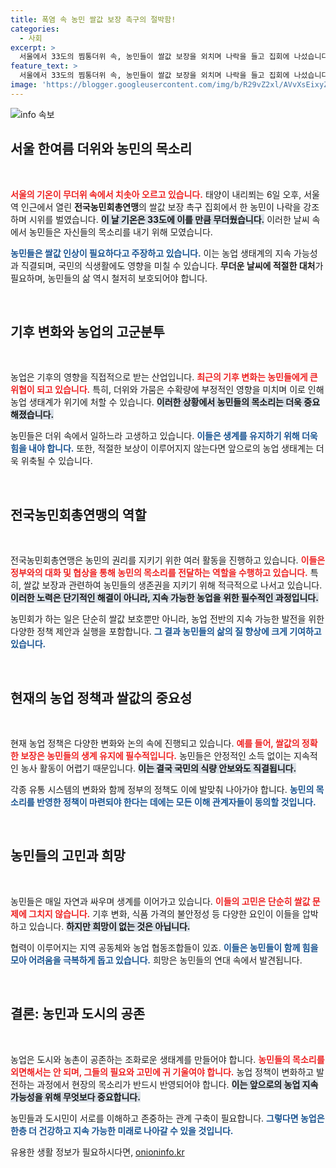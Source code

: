 ```yaml
---
title: 폭염 속 농민 쌀값 보장 촉구의 절박함!
categories:
  - 사회
excerpt: >
  서울에서 33도의 찜통더위 속, 농민들이 쌀값 보장을 외치며 나락을 들고 집회에 나섰습니다. 농업의 미래는 과연 어떻게 될까요?
feature_text: >
  서울에서 33도의 찜통더위 속, 농민들이 쌀값 보장을 외치며 나락을 들고 집회에 나섰습니다. 농업의 미래는 과연 어떻게 될까요?
image: 'https://blogger.googleusercontent.com/img/b/R29vZ2xl/AVvXsEixyZcFfHzMRdzZMjFBmAUKJYCLCGyLL1o632UiGVXcaFdKo_bkvkuCioo0uUKlGfBVcT3P84aROyZIXSBEx3Aw5nCQ3pTgDom1WDC4m8eifvWiAmWEEVb4x6G_l8C0QH225ldMjyaFvpxGEBGNO37VmDTDMHGhJPq73UglMfDca1-0aw/s1600/blogspot.png'
---
```


<p><img src="https://blogger.googleusercontent.com/img/b/R29vZ2xl/AVvXsEixyZcFfHzMRdzZMjFBmAUKJYCLCGyLL1o632UiGVXcaFdKo_bkvkuCioo0uUKlGfBVcT3P84aROyZIXSBEx3Aw5nCQ3pTgDom1WDC4m8eifvWiAmWEEVb4x6G_l8C0QH225ldMjyaFvpxGEBGNO37VmDTDMHGhJPq73UglMfDca1-0aw/s1600/blogspot.png" alt="info 속보" /></p>

<h2 data-ke-size="size26">서울 한여름 더위와 농민의 목소리</h2>

<p data-ke-size="size16">&nbsp;</p> 

<p><b><span style="color: #ee2323;">서울의 기온이 무더위 속에서 치솟아 오르고 있습니다.</span></b> 태양이 내리쬐는 6일 오후, 서울역 인근에서 열린 <b>전국농민회총연맹</b>의 쌀값 보장 촉구 집회에서 한 농민이 나락을 강조하며 시위를 벌였습니다. <b><span style="background-color: #21538527;">이 날 기온은 33도에 이를 만큼 무더웠습니다.</span></b> 이러한 날씨 속에서 농민들은 자신들의 목소리를 내기 위해 모였습니다.</p>

<p><b><span style="color: #1a5490;">농민들은 쌀값 인상이 필요하다고 주장하고 있습니다.</span></b> 이는 농업 생태계의 지속 가능성과 직결되며, 국민의 식생활에도 영향을 미칠 수 있습니다. <b>무더운 날씨에 적절한 대처</b>가 필요하며, 농민들의 삶 역시 철저히 보호되어야 합니다. </p>

<p data-ke-size="size16">&nbsp;</p>

<h2 data-ke-size="size26">기후 변화와 농업의 고군분투</h2>

<p data-ke-size="size16">&nbsp;</p>

<p>농업은 기후의 영향을 직접적으로 받는 산업입니다. <b><span style="color: #ee2323;">최근의 기후 변화는 농민들에게 큰 위협이 되고 있습니다.</span></b> 특히, 더위와 가뭄은 수확량에 부정적인 영향을 미치며 이로 인해 농업 생태계가 위기에 처할 수 있습니다. <b><span style="background-color: #21538527;">이러한 상황에서 농민들의 목소리는 더욱 중요해졌습니다.</span></b></p>

<p>농민들은 더위 속에서 일하느라 고생하고 있습니다. <b><span style="color: #1a5490;">이들은 생계를 유지하기 위해 더욱 힘을 내야 합니다.</span></b> 또한, 적절한 보상이 이루어지지 않는다면 앞으로의 농업 생태계는 더욱 위축될 수 있습니다. </p>

<p data-ke-size="size16">&nbsp;</p>

<h2 data-ke-size="size26">전국농민회총연맹의 역할</h2>

<p data-ke-size="size16">&nbsp;</p>

<p>전국농민회총연맹은 농민의 권리를 지키기 위한 여러 활동을 진행하고 있습니다. <b><span style="color: #ee2323;">이들은 정부와의 대화 및 협상을 통해 농민의 목소리를 전달하는 역할을 수행하고 있습니다.</span></b> 특히, 쌀값 보장과 관련하여 농민들의 생존권을 지키기 위해 적극적으로 나서고 있습니다. <b><span style="background-color: #21538527;">이러한 노력은 단기적인 해결이 아니라, 지속 가능한 농업을 위한 필수적인 과정입니다.</span></b></p>

<p>농민회가 하는 일은 단순히 쌀값 보호뿐만 아니라, 농업 전반의 지속 가능한 발전을 위한 다양한 정책 제안과 실행을 포함합니다. <b><span style="color: #1a5490;">그 결과 농민들의 삶의 질 향상에 크게 기여하고 있습니다.</span></b></p>

<p data-ke-size="size16">&nbsp;</p>

<h2 data-ke-size="size26">현재의 농업 정책과 쌀값의 중요성</h2>

<p data-ke-size="size16">&nbsp;</p>

<p>현재 농업 정책은 다양한 변화와 논의 속에 진행되고 있습니다. <b><span style="color: #ee2323;">예를 들어, 쌀값의 정확한 보장은 농민들의 생계 유지에 필수적입니다.</span></b> 농민들은 안정적인 소득 없이는 지속적인 농사 활동이 어렵기 때문입니다. <b><span style="background-color: #21538527;">이는 결국 국민의 식량 안보와도 직결됩니다.</span></b></p>

<p>각종 유통 시스템의 변화와 함께 정부의 정책도 이에 발맞춰 나아가야 합니다. <b><span style="color: #1a5490;">농민의 목소리를 반영한 정책이 마련되야 한다는 데에는 모든 이해 관계자들이 동의할 것입니다.</span></b></p>

<p data-ke-size="size16">&nbsp;</p>

<h2 data-ke-size="size26">농민들의 고민과 희망</h2>

<p data-ke-size="size16">&nbsp;</p>

<p>농민들은 매일 자연과 싸우며 생계를 이어가고 있습니다. <b><span style="color: #ee2323;">이들의 고민은 단순히 쌀값 문제에 그치지 않습니다.</span></b> 기후 변화, 식품 가격의 불안정성 등 다양한 요인이 이들을 압박하고 있습니다. <b><span style="background-color: #21538527;">하지만 희망이 없는 것은 아닙니다.</span></b> </p>

<p>협력이 이루어지는 지역 공동체와 농업 협동조합들이 있죠. <b><span style="color: #1a5490;">이들은 농민들이 함께 힘을 모아 어려움을 극복하게 돕고 있습니다.</span></b> 희망은 농민들의 연대 속에서 발견됩니다. </p>

<p data-ke-size="size16">&nbsp;</p>

<h2 data-ke-size="size26">결론: 농민과 도시의 공존</h2>

<p data-ke-size="size16">&nbsp;</p>

<p>농업은 도시와 농촌이 공존하는 조화로운 생태계를 만들어야 합니다. <b><span style="color: #ee2323;">농민들의 목소리를 외면해서는 안 되며, 그들의 필요와 고민에 귀 기울여야 합니다.</span></b> 농업 정책이 변화하고 발전하는 과정에서 현장의 목소리가 반드시 반영되어야 합니다. <b><span style="background-color: #21538527;">이는 앞으로의 농업 지속 가능성을 위해 무엇보다 중요합니다.</span></b></p>

<p>농민들과 도시민이 서로를 이해하고 존중하는 관계 구축이 필요합니다. <b><span style="color: #1a5490;">그렇다면 농업은 한층 더 건강하고 지속 가능한 미래로 나아갈 수 있을 것입니다.</span></b></p>
유용한 생활 정보가 필요하시다면, <a href="https://onioninfo.kr" rel="dofollow">onioninfo.kr</a>


